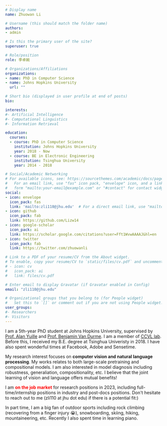 ```yaml
---
# Display name
name: Zhuowan Li

# Username (this should match the folder name)
authors:
- admin

# Is this the primary user of the site?
superuser: true

# Role/position
role: 李卓婉

# Organizations/Affiliations
organizations:
- name: PhD in Computer Science
- name: Johns Hopkins University
  url: ""

# Short bio (displayed in user profile at end of posts)
bio: 

interests:
#- Artificial Intelligence
#- Computational Linguistics
#- Information Retrieval

education:
  courses:
  - course: PhD in Computer Science
    institution: Johns Hopkins University
    year: 2018 - Now
  - course: BE in Electronic Engineering
    institution: Tsinghua University
    year: 2014 - 2018

# Social/Academic Networking
# For available icons, see: https://sourcethemes.com/academic/docs/page-builder/#icons
#   For an email link, use "fas" icon pack, "envelope" icon, and a link in the
#   form "mailto:your-email@example.com" or "#contact" for contact widget.
social:
- icon: envelope
  icon_pack: fas
  link: 'mailto:zli110@jhu.edu'  # For a direct email link, use "mailto:test@example.org".
- icon: github
  icon_pack: fab
  link: https://github.com/Lizw14
- icon: google-scholar
  icon_pack: ai
  link: https://scholar.google.com/citations?user=Fft1WvwAAAAJ&hl=en
- icon: twitter
  icon_pack: fab
  link: https://twitter.com/zhuowanli

# Link to a PDF of your resume/CV from the About widget.
# To enable, copy your resume/CV to `static/files/cv.pdf` and uncomment the lines below.
# - icon: cv
#   icon_pack: ai
#   link: files/cv.pdf

# Enter email to display Gravatar (if Gravatar enabled in Config)
email: "zli110@jhu.edu"

# Organizational groups that you belong to (for People widget)
#   Set this to `[]` or comment out if you are not using People widget.
user_groups:
#- Researchers
#- Visitors
---
```


I am a 5th-year PhD student at Johns Hopkins University, supervised by [Prof. Alan Yuille](https://cs.jhu.edu/~ayuille/) and [Prof. Benjamin Van Durme](https://www.cs.jhu.edu/~vandurme/index.html). I am a member of [CCVL lab](https://ccvl.jhu.edu/team/). Before this, I received my B.E. degree at Tsinghua Univeristy in 2018. I have also spent wonderful times at Facebook, Adobe and Sensetime.

My research interest focuses on **computer vision and natural language processing**. My works relates to both large-scale pretraining and compositional models. I am also interested in model diagnosis including robustness, generaliation, compositionality, etc. I believe that the joint learning of vision and language offers mutual benefits!

I am <span style="color:red"> **on the job market** </span> for research positions in 2023, including full-time/internship positions in industry and post-docs positions. Don't hesitate to reach out to me (zli110 at jhu dot edu) if there is a potential fit:)

In part time, I am a big fan of outdoor sports including rock climbing (recovering from a finger injury 😭), snowboarding, skiing, hiking, mountaineering, etc. Recently I also spent time in learning piano.
